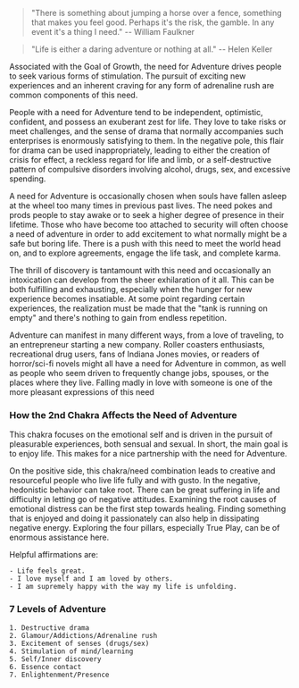 > "There is something about jumping a horse over a fence, something that makes you feel good. Perhaps it's the risk, the gamble. In any event it's a thing I need." -- William Faulkner

> "Life is either a daring adventure or nothing at all." -- Helen Keller

Associated with the Goal of Growth, the need for Adventure drives people to seek various forms of stimulation. The pursuit of exciting new experiences and an inherent craving for any form of adrenaline rush are common components of this need.  

People with a need for Adventure tend to be independent, optimistic, confident, and possess an exuberant zest for life. They love to take risks or meet challenges, and the sense of drama that normally accompanies such enterprises is enormously satisfying to them. In the negative pole, this flair for drama can be used inappropriately, leading to either the creation of crisis for effect, a reckless regard for life and limb, or a self-destructive pattern of compulsive disorders involving alcohol, drugs, sex, and excessive spending.  

A need for Adventure is occasionally chosen when souls have fallen asleep at the wheel too many times in previous past lives. The need pokes and prods people to stay awake or to seek a higher degree of presence in their lifetime. Those who have become too attached to security will often choose a need of adventure in order to add excitement to what normally might be a safe but boring life. There is a push with this need to meet the world head on, and to explore agreements, engage the life task, and complete karma.

The thrill of discovery is tantamount with this need and occasionally an intoxication can develop from the sheer exhilaration of it all. This can be both fulfilling and exhausting, especially when the hunger for new experience becomes insatiable. At some point regarding certain experiences, the realization must be made that the "tank is running on empty" and there's nothing to gain from endless repetition. 

Adventure can manifest in many different ways, from a love of traveling, to an entrepreneur starting a new company.  Roller coasters enthusiasts, recreational drug users, fans of Indiana Jones movies, or readers of horror/sci-fi novels might all have a need for Adventure in common, as well as people who seem driven to frequently change jobs, spouses, or the places where they live. Falling madly in love with someone is one of the more pleasant expressions of this need

### How the 2nd Chakra Affects the Need of Adventure

This chakra focuses on the emotional self and is driven in the pursuit of pleasurable experiences, both sensual and sexual. In short, the main goal is to enjoy life. This makes for a nice partnership with the need for Adventure.

On the positive side, this chakra/need combination leads to creative and resourceful people who live life fully and with gusto. In the negative, hedonistic behavior can take root. There can be great suffering in life and difficulty in letting go of negative attitudes. Examining the root causes of emotional distress can be the first step towards healing. Finding something that is enjoyed and doing it passionately can also help in dissipating negative energy. Exploring the four pillars, especially True Play, can be of enormous assistance here.

Helpful affirmations are:

    - Life feels great.
    - I love myself and I am loved by others.
    - I am supremely happy with the way my life is unfolding.


### 7 Levels of Adventure

	1. Destructive drama
	2. Glamour/Addictions/Adrenaline rush
	3. Excitement of senses (drugs/sex)
	4. Stimulation of mind/learning
	5. Self/Inner discovery
	6. Essence contact
	7. Enlightenment/Presence
